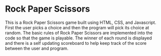 # Rock Paper Scissors
This is a Rock Paper Scissors game built using HTML, CSS, and Javascript. First the user picks a choice and then the program will pick its choice at random. The basic rules of Rock Paper Scissors are implemented into the code so that the game is playable. The winner of each round is displayed and there is a self updating scoreboard to help keep track of the score between the user and program.